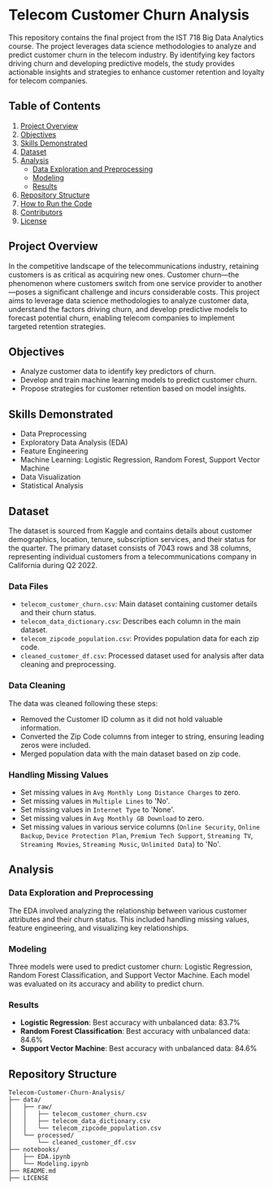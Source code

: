 # Telecom Customer Churn Analysis

This repository contains the final project from the IST 718 Big Data Analytics course. The project leverages data science methodologies to analyze and predict customer churn in the telecom industry. By identifying key factors driving churn and developing predictive models, the study provides actionable insights and strategies to enhance customer retention and loyalty for telecom companies.

## Table of Contents
1. [Project Overview](#project-overview)
2. [Objectives](#objectives)
3. [Skills Demonstrated](#skills-demonstrated)
4. [Dataset](#dataset)
5. [Analysis](#analysis)
    - [Data Exploration and Preprocessing](#data-exploration-and-preprocessing)
    - [Modeling](#modeling)
    - [Results](#results)
6. [Repository Structure](#repository-structure)
7. [How to Run the Code](#how-to-run-the-code)
8. [Contributors](#contributors)
9. [License](#license)

## Project Overview
In the competitive landscape of the telecommunications industry, retaining customers is as critical as acquiring new ones. Customer churn—the phenomenon where customers switch from one service provider to another—poses a significant challenge and incurs considerable costs. This project aims to leverage data science methodologies to analyze customer data, understand the factors driving churn, and develop predictive models to forecast potential churn, enabling telecom companies to implement targeted retention strategies.

## Objectives
- Analyze customer data to identify key predictors of churn.
- Develop and train machine learning models to predict customer churn.
- Propose strategies for customer retention based on model insights.

## Skills Demonstrated
- Data Preprocessing
- Exploratory Data Analysis (EDA)
- Feature Engineering
- Machine Learning: Logistic Regression, Random Forest, Support Vector Machine
- Data Visualization
- Statistical Analysis

## Dataset
The dataset is sourced from Kaggle and contains details about customer demographics, location, tenure, subscription services, and their status for the quarter. The primary dataset consists of 7043 rows and 38 columns, representing individual customers from a telecommunications company in California during Q2 2022.

### Data Files
- `telecom_customer_churn.csv`: Main dataset containing customer details and their churn status.
- `telecom_data_dictionary.csv`: Describes each column in the main dataset.
- `telecom_zipcode_population.csv`: Provides population data for each zip code.
- `cleaned_customer_df.csv`: Processed dataset used for analysis after data cleaning and preprocessing.

### Data Cleaning
The data was cleaned following these steps:
- Removed the Customer ID column as it did not hold valuable information.
- Converted the Zip Code columns from integer to string, ensuring leading zeros were included.
- Merged population data with the main dataset based on zip code.

### Handling Missing Values
- Set missing values in `Avg Monthly Long Distance Charges` to zero.
- Set missing values in `Multiple Lines` to 'No'.
- Set missing values in `Internet Type` to 'None'.
- Set missing values in `Avg Monthly GB Download` to zero.
- Set missing values in various service columns (`Online Security`, `Online Backup`, `Device Protection Plan`, `Premium Tech Support`, `Streaming TV`, `Streaming Movies`, `Streaming Music`, `Unlimited Data`) to 'No'.

## Analysis
### Data Exploration and Preprocessing
The EDA involved analyzing the relationship between various customer attributes and their churn status. This included handling missing values, feature engineering, and visualizing key relationships.

### Modeling
Three models were used to predict customer churn: Logistic Regression, Random Forest Classification, and Support Vector Machine. Each model was evaluated on its accuracy and ability to predict churn.

### Results
- **Logistic Regression**: Best accuracy with unbalanced data: 83.7%
- **Random Forest Classification**: Best accuracy with unbalanced data: 84.6%
- **Support Vector Machine**: Best accuracy with unbalanced data: 84.6%

## Repository Structure
```plaintext
Telecom-Customer-Churn-Analysis/
├── data/
│   ├── raw/
│   │   ├── telecom_customer_churn.csv
│   │   ├── telecom_data_dictionary.csv
│   │   └── telecom_zipcode_population.csv
│   └── processed/
│       └── cleaned_customer_df.csv
├── notebooks/
│   ├── EDA.ipynb
│   └── Modeling.ipynb
├── README.md
├── LICENSE
